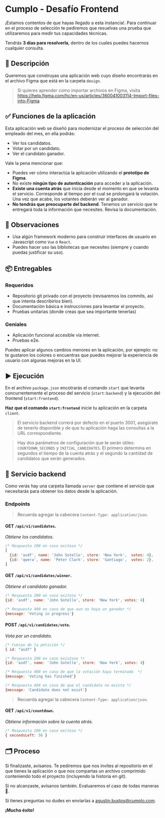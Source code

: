 # Cumplo - Desafío Frontend

¡Estamos contentos de que hayas llegado a esta instancia!. Para continuar en el proceso de selección te pediremos que resuelvas una prueba que utilizaremos para medir tus capacidades técnicas. 

Tendrás **3 días para resolverla**, dentro de los cuales puedes hacernos cualquier consulta.

## 📄 Descripción

Queremos que construyas una aplicación web cuyo diseño encontrarás en el archivo Figma que está en la carpeta ```design```.

> Si quieres aprender como importar archivos en Figma, visita https://help.figma.com/hc/en-us/articles/360041003114-Import-files-into-Figma

## ✅ Funciones de la aplicación

Esta aplicación web se diseñó para modernizar el proceso de selección del empleado del mes, en ella podrás:

- Ver los candidatos.
- Votar por un candidato.
- Ver el candidato ganador.

Vale la pena mencionar que:

- Puedes ver cómo interactúa la aplicación utilizando el **prototipo de Figma**.
- No existe **ningún tipo de autenticación** para acceder a la aplicación.
- **Existe una cuenta atrás** que inicia desde el momento en que se levanta el servicio. Corresponde al tiempo por el cual se prolongará la votación. Una vez que acabe, los votantes deberán ver al ganador.
- **No tendrás que preocuparte del backend**. Tenemos un servicio que te entregará toda la información que necesites. Revisa la documentación.

## 👀 Observaciones

- Usa algún framework moderno para construir interfaces de usuario en Javascript como ```Vue``` o ```React```.
- Puedes hacer uso las bibliotecas que necesites (siempre y cuando puedas justificar su uso).

## 📦 Entregables
### Requeridos
- Repositorio git privado con el proyecto (revisaremos los commits, así que intenta describirlos bien).
- Documentación básica e instrucciones para levantar el proyecto.
- Pruebas unitarias (donde creas que sea importante tenerlas)
### Geniales
- Aplicación funcional accesible vía internet.
- Pruebas e2e.

Puedes aplicar algunos cambios menores en la aplicación, por ejemplo: no te gustaron los colores o encuentras que puedes mejorar la experiencia de usuario con algunas mejoras en la UI.

## ▶️ Ejecución

En el archivo ```package.json``` encotrarás el comando ```start``` que levanta concurrentemente el proceso del servicio (```start:backend```) y la ejecución del frontend (```start:frontend```). 

**Haz que el comando ```start:frontend```** inicie tu aplicación en la carpeta ```client```.

> El servicio backend correrá por defecto en el puerto 3001, asegúrate de tenerlo disponible y de que tu aplicación haga las consultas a la URL correspondiente.

> Hay dos parámetros de configuración que te serán útiles: ```COUNTDOWN_SECONDS``` y ```INITIAL_CANDIDATES```. El primero determina en segundos el tiempo de la cuenta atrás y el segundo la cantidad de candidatos que serán generados.

## 🔩 Servicio backend

Como verás hay una carpeta llamada ```server``` que contiene el servicio que necesitarás para obtener los datos desde la aplicación. 

### Endpoints

> Recuerda agregar la cabecera `Content-Type: application/json`.

#### **GET** `/api/v1/candidates`.

_Obtiene los candidatos._
```javascript
/* Respuesta 200 en caso exitoso */
[
  {id: 'asdf', name: 'John Sotello', store: 'New York',  votes: 4},
  {id: 'qwera', name: 'Peter Clark', store: 'Santiago',  votes: 2},
]

```

#### **GET** `/api/v1/candidates/winner`.

_Obtiene el candidato ganador._
```javascript
/* Respuesta 200 en caso exitoso */
{id: 'asdf', name: 'John Sotello', store: 'New York', votes: 4}

/* Respuesta 400 en caso de que aun no haya un ganador */
{message: 'Voting in progress'}
```

#### **POST** `/api/v1/candidates/vote`.

_Vota por un candidato._

```javascript
/* Cuerpo de la petición */
{ id: "asdf" }

/* Respuesta 200 en caso existoso */
{id: 'asdf', name: 'John Sotello', store: 'New York', votes: 4}

/* Respuesta 400 en caso de que la votación haya terminado  */
{message: 'Voting has finished'}

/* Respuesta 404 en caso de que el candidato no exista */
{message: 'Candidate does not exist'}
```

> Recuerda agregar la cabecera `Content-Type: application/json`.

#### **GET** `/api/v1/countdown`.

_Obtiene información sobre la cuenta atrás._
```javascript
/* Respuesta 200 en caso exitoso */
{ secondsLeft: 56 }
```
## 🗂️ Proceso

Si finalizaste, avísanos. Te pediremos que nos invites al repositorio en el que tienes la aplicación o que nos compartas un archivo comprimido conteniendo todo el proyecto (incluyendo la historia en git).

Si no alcanzaste, avísanos también. Evaluaremos el caso de todas maneras 🙂.

Si tienes preguntas no dudes en enviarlas a <agustin.bustos@cumplo.com>.

**¡Mucho éxito!**